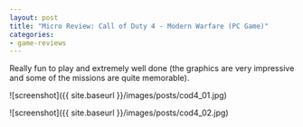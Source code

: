 ```yaml
---
layout: post
title: "Micro Review: Call of Duty 4 - Modern Warfare (PC Game)"
categories:
- game-reviews
---
```



Really fun to play and extremely well done (the graphics are very impressive and some of the missions are quite memorable).


![screenshot]({{ site.baseurl }}/images/posts/cod4_01.jpg)

![screenshot]({{ site.baseurl }}/images/posts/cod4_02.jpg)

